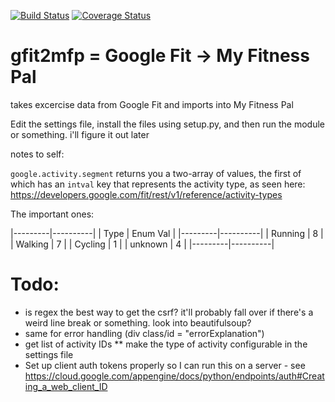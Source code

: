 [![Build Status](https://travis-ci.org/leohemsted/gfit2mfp.svg?branch=master)](https://travis-ci.org/leohemsted/gfit2mfp)
[![Coverage Status](https://coveralls.io/repos/leohemsted/gfit2mfp/badge.svg?branch=master&service=github)](https://coveralls.io/github/leohemsted/gfit2mfp?branch=master)

gfit2mfp = Google Fit -> My Fitness Pal
=======================================

takes excercise data from Google Fit and imports into My Fitness Pal

Edit the settings file, install the files using setup.py, and then run the module or something. i'll figure it out later

notes to self:

`google.activity.segment` returns you a two-array of values, the first of which has an `intval` key that represents the activity type, as seen here: https://developers.google.com/fit/rest/v1/reference/activity-types

The important ones:

|---------|----------|
| Type    | Enum Val |
|---------|----------|
| Running |    8     |
| Walking |    7     |
| Cycling |    1     |
| unknown |    4     |
|---------|----------|

Todo:
=====

* is regex the best way to get the csrf? it'll probably fall over if there's a weird line break or something. look into beautifulsoup?
* same for error handling (div class/id = "errorExplanation")
* get list of activity IDs
** make the type of activity configurable in the settings file
* Set up client auth tokens properly so I can run this on a server - see https://cloud.google.com/appengine/docs/python/endpoints/auth#Creating_a_web_client_ID
